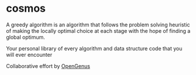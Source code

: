 # cosmos

A greedy algorithm is an algorithm that follows the problem solving heuristic of making the locally optimal choice at each stage with the hope of finding a global optimum.


Your personal library of every algorithm and data structure code that you will ever encounter

Collaborative effort by [OpenGenus](https://github.com/opengenus)
